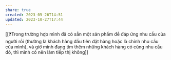 ```yaml
---
share: true
created: 2023-05-26T14:51
updated: 2023-10-27T17:44
---
```

[[❓Trong trường hợp mình đã có sẵn một sản phẩm để đáp ứng nhu cầu của người rồi (thường là khách hàng đầu tiên đặt hàng hoặc là chính nhu cầu của mình), và giờ mình đang tìm thêm những khách hàng có cùng nhu cầu đó, thì mình có nên làm tiếp thị không]] 